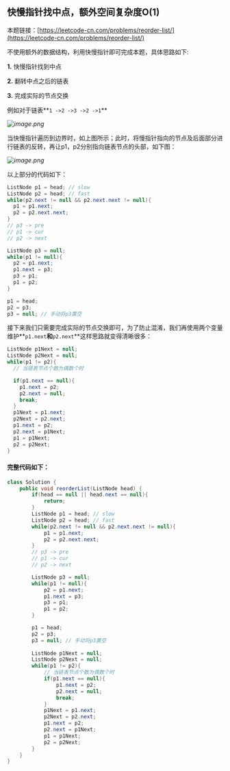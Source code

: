 ## 快慢指针找中点，额外空间复杂度O(1)

本题链接：[https://leetcode-cn.com/problems/reorder-list/](https://leetcode-cn.com/problems/reorder-list/)

不使用额外的数据结构，利用快慢指针即可完成本题，具体思路如下:

**1.** 快慢指针找到中点

**2.** 翻转中点之后的链表

**3.** 完成实际的节点交换



例如对于链表**`1 ->2 ->3 ->2 ->1`**



*![image.png](https://pic.leetcode-cn.com/1603183609-mOQpcO-image.png)*



当快慢指针遍历到边界时，如上图所示；此时，将慢指针指向的节点及后面部分进行链表的反转，再让p1，p2分别指向链表节点的头部，如下图：



*![image.png](https://pic.leetcode-cn.com/1603183660-YqkcLg-image.png)*



以上部分的代码如下：

```java
ListNode p1 = head; // slow
ListNode p2 = head; // fast
while(p2.next != null && p2.next.next != null){
  p1 = p1.next;
  p2 = p2.next.next;
}
// p3 -> pre
// p1 -> cur
// p2 -> next

ListNode p3 = null;
while(p1 != null){
  p2 = p1.next;
  p1.next = p3;
  p3 = p1;
  p1 = p2;
}

p1 = head;
p2 = p3;
p3 = null; // 手动将p3置空
```



接下来我们只需要完成实际的节点交换即可，为了防止混淆，我们再使用两个变量维护**`p1.next`**和**`p2.next`**这样思路就变得清晰很多：

```java
ListNode p1Next = null;
ListNode p2Next = null;
while(p1 != p2){
  // 当链表节点个数为偶数个时

  if(p1.next == null){
    p1.next = p2;
    p2.next = null;
    break;
  }
  p1Next = p1.next;
  p2Next = p2.next;
  p1.next = p2;
  p2.next = p1Next;
  p1 = p1Next;
  p2 = p2Next;
}
```





#### 完整代码如下：



```java
class Solution {
    public void reorderList(ListNode head) {
        if(head == null || head.next == null){
            return;
        }
        ListNode p1 = head; // slow
        ListNode p2 = head; // fast
        while(p2.next != null && p2.next.next != null){
            p1 = p1.next;
            p2 = p2.next.next;
        }
        // p3 -> pre
        // p1 -> cur
        // p2 -> next

        ListNode p3 = null;
        while(p1 != null){
            p2 = p1.next;
            p1.next = p3;
            p3 = p1;
            p1 = p2;
        }

        p1 = head;
        p2 = p3;
        p3 = null; // 手动将p3置空
        
        ListNode p1Next = null;
        ListNode p2Next = null;
        while(p1 != p2){
            // 当链表节点个数为偶数个时
            if(p1.next == null){
                p1.next = p2;
                p2.next = null;
                break;
            }
            p1Next = p1.next;
            p2Next = p2.next;
            p1.next = p2;
            p2.next = p1Next;
            p1 = p1Next;
            p2 = p2Next;
        }
    }
}
```

